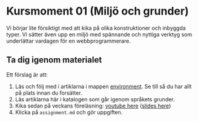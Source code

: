 Kursmoment 01 (Miljö och grunder)
==================================

Vi börjar lite försiktigt med att kika på olika konstruktioner och inbyggda typer. Vi sätter även upp en miljö med spännande och nyttiga verktyg som underlättar vardagen för en webbprogrammerare. 

## Ta dig igenom materialet

Ett förslag är att:

1. Läs och följ med i artiklarna i mappen [environment](../environment/). Se till så du har allt på plats innan du forsätter.
1. Läs artiklarna här i katalogen som går igenom språkets grunder.
1. Kika sedan på veckans föreläsning: [youtube here](pathtoyoutube) ([slides here](../slides/ht23/???))
1. Klicka på `assignment.md` och gör uppgiften.
